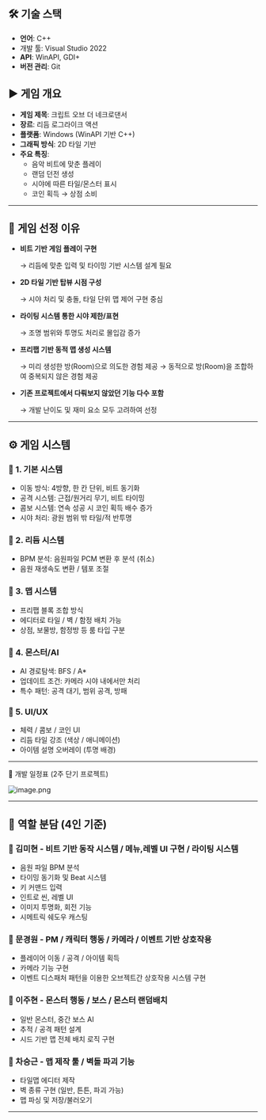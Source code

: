 ## 🛠 기술 스택

- **언어**: C++
- 개발 툴: Visual Studio 2022
- **API**: WinAPI, GDI+
- **버전 관리**: Git

## ▶️ 게임 개요

- **게임 제목**: 크립트 오브 더 네크로댄서
- **장르**: 리듬 로그라이크 액션
- **플랫폼**: Windows (WinAPI 기반 C++)
- **그래픽 방식**: 2D 타일 기반
- **주요 특징**:
    - 음악 비트에 맞춘 플레이
    - 랜덤 던전 생성
    - 시야에 따른 타일/몬스터 표시
    - 코인 획득 → 상점 소비

---

## 🧩 게임 선정 이유

- **비트 기반 게임 플레이 구현**
    
    → 리듬에 맞춘 입력 및 타이밍 기반 시스템 설계 필요
    
- **2D 타일 기반 탑뷰 시점 구성**
    
    → 시야 처리 및 충돌, 타일 단위 맵 제어 구현 중심
    
- **라이팅 시스템 통한 시야 제한/표현**
    
    → 조명 범위와 투명도 처리로 몰입감 증가
    
- **프리팹 기반 동적 맵 생성 시스템**
    
    → 미리 생성한 방(Room)으로 의도한 경험 제공
    → 동적으로 방(Room)을 조합하여 중복되지 않은 경험 제공
    
- **기존 프로젝트에서 다뤄보지 않았던 기능 다수 포함**
    
    → 개발 난이도 및 재미 요소 모두 고려하여 선정
    

---

## ⚙️ 게임 시스템

### 🔽 1. 기본 시스템

- 이동 방식: 4방향, 한 칸 단위, 비트 동기화
- 공격 시스템: 근접/원거리 무기, 비트 타이밍
- 콤보 시스템: 연속 성공 시 코인 획득 배수 증가
- 시야 처리: 광원 범위 밖 타일/적 반투명

### 🔽 2. 리듬 시스템

- BPM 분석: 음원파일 PCM 변환 후 분석 (취소)
- 음원 재생속도 변환 / 템포 조절

### 🔽 3. 맵 시스템

- 프리팹 블록 조합 방식
- 에디터로 타일 / 벽 / 함정 배치 가능
- 상점, 보물방, 함정방 등 룸 타입 구분

### 🔽 4. 몬스터/AI

- AI 경로탐색: BFS / A*
- 업데이트 조건: 카메라 시야 내에서만 처리
- 특수 패턴: 공격 대기, 범위 공격, 방패

### 🔽 5. UI/UX

- 체력 / 콤보 / 코인 UI
- 리듬 타일 강조 (색상 / 애니메이션)
- 아이템 설명 오버레이 (투명 배경)

---

📅 개발 일정표 (2주 단기 프로젝트)

![image.png](attachment:7be68933-e809-48e8-b78c-a659f02182c5:image.png)

---

## 👥 역할 분담 (4인 기준)

### 🔽 김미현 - 비트 기반 동작 시스템 / 메뉴,레벨 UI 구현 / 라이팅 시스템

- 음원 파일 BPM 분석
- 타이밍 동기화 및 Beat 시스템
- 키 커맨드 입력
- 인트로 씬, 레벨 UI
- 이미지 투명화, 회전 기능
- 시메트릭 쉐도우 캐스팅

### 🔽 문경원 - PM / 캐릭터 행동 / 카메라 / 이벤트 기반 상호작용

- 플레이어 이동 / 공격 / 아이템 획득
- 카메라 기능 구현
- 이벤트 디스패처 패턴을 이용한 오브젝트간 상호작용 시스템 구현

### 🔽 이주현 - 몬스터 행동 / 보스 / 몬스터 랜덤배치

- 일반 몬스터, 중간 보스  AI
- 추적 / 공격 패턴 설계
- 시드 기반 맵 전체 배치 로직 구현

### 🔽 차승근 - 맵 제작 툴 / 벽돌 파괴 기능

- 타일맵 에디터 제작
- 벽 종류 구현 (일반, 튼튼, 파괴 가능)
- 맵 파싱 및 저장/불러오기

---
